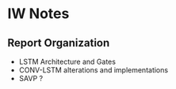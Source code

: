 
# IW Notes

## Report Organization
- LSTM Architecture and Gates
- CONV-LSTM alterations and implementations
- SAVP ?
